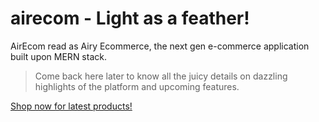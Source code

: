 # airecom - Light as a feather!
AirEcom read as Airy Ecommerce, the next gen e-commerce application built upon MERN stack.

> Come back here later to know all the juicy details on 
  dazzling highlights of the platform and upcoming features.
  
[Shop now for latest products!](https://airecom.herokuapp.com/)
